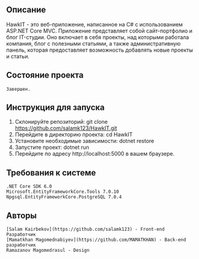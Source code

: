 ## Описание

HawkIT - это веб-приложение, написанное на C# с использованием ASP.NET Core MVC. Приложение представляет собой сайт-портфолио и блог IT-студии. Оно включает в себя проекты, над которыми работала компания, блог с полезными статьями, а также административную панель, которая предоставляет возможность добавлять новые проекты и статьи.
## Состояние проекта
	Завершен.
## Инструкция для запуска
  1. Склонируйте репозиторий: git clone https://github.com/salamk123/HawkIT.git
  2. Перейдите в директорию проекта: cd HawkIT
  3. Установите необходимые зависимости: dotnet restore
  4. Запустите проект: dotnet run
  5. Перейдите по адресу http://localhost:5000 в вашем браузере.
## Требования к системе
	.NET Core SDK 6.0
	Microsoft.EntityFrameworkCore.Tools 7.0.10
	Npgsql.EntityFrameworkCore.PostgreSQL 7.0.4
## Авторы
	[Salam Kairbekov](https://github.com/salamk123) - Front-end Разработчик
	[Mamatkhan Magomednabiyev](https://github.com/MAMATKHAN) - Back-end разработчик
 	Ramazanov Magomedrasul - Design
